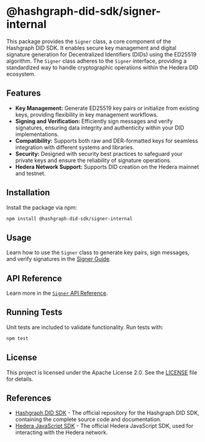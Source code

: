 # @hashgraph-did-sdk/signer-internal

This package provides the `Signer` class, a core component of the Hashgraph DID SDK. It enables secure key management and digital signature generation for Decentralized Identifiers (DIDs) using the ED25519 algorithm.  The `Signer` class adheres to the `Signer` interface, providing a standardized way to handle cryptographic operations within the Hedera DID ecosystem.

## Features

*   **Key Management:** Generate ED25519 key pairs or initialize from existing keys, providing flexibility in key management workflows.
*   **Signing and Verification:** Efficiently sign messages and verify signatures, ensuring data integrity and authenticity within your DID implementations.
*   **Compatibility:** Supports both raw and DER-formatted keys for seamless integration with different systems and libraries.
*   **Security:** Designed with security best practices to safeguard your private keys and ensure the reliability of signature operations.
*   **Hedera Network Support:** Supports DID creation on the Hedera mainnet and testnet.

## Installation

Install the package via npm:

```bash
npm install @hashgraph-did-sdk/signer-internal
```

## Usage

Learn how to use the `Signer` class to generate key pairs, sign messages, and verify signatures in the [Signer Guide](https://swiss-digital-assets-institute.github.io/hashgraph-did-sdk-js/documentation/0.0.1/04-implementation/components/signer-guide.html).

## API Reference

Learn more in the [`Signer` API Reference](https://swiss-digital-assets-institute.github.io/hashgraph-did-sdk-js/documentation/0.0.1/04-implementation/components/signer-api.html).

## Running Tests

Unit tests are included to validate functionality. Run tests with:

```bash
npm test
```

## License

This project is licensed under the Apache License 2.0. See the [LICENSE](LICENSE) file for details.

## References

  * [Hashgraph DID SDK](https://github.com/Swiss-Digital-Assets-Institute/hashgraph-did-sdk-js) - The official repository for the Hashgraph DID SDK, containing the complete source code and documentation.
  * [Hedera JavaScript SDK](https://github.com/hashgraph/hedera-sdk-js) - The official Hedera JavaScript SDK, used for interacting with the Hedera network.